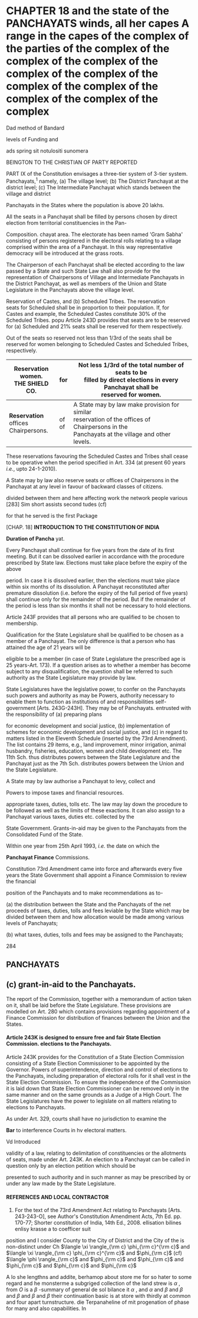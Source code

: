 # **CHAPTER 18** and the state of the **PANCHAYATS** winds, all her capes A range in the capes of the complex of the parties of the complex of the complex of the complex of the complex of the complex of the complex of the complex of the complex of the complex of the complex

Dad method of Bandard

levels of Funding and

ads spring sit notulositi sunomera

BEINGTON TO THE CHRISTIAN OF PARTY REPORTED

PART IX of the Constitution envisages a three-tier system of 3-tier system. Panchayats,<sup>1</sup> namely, (a) The village level; (b) The District Panchayat at the district level; (c) The Intermediate Panchayat which stands between the village and district

Panchayats in the States where the population is above 20 lakhs.

All the seats in a Panchayat shall be filled by persons chosen by direct election from territorial constituencies in the Pan-

Composition. chayat area. The electorate has been named 'Gram Sabha' consisting of persons registered in the electoral rolls relating to a village comprised within the area of a Panchayat. In this way representative democracy will be introduced at the grass roots.

The Chairperson of each Panchayat shall be elected according to the law passed by a State and such State Law shall also provide for the representation of Chairpersons of Village and Intermediate Panchayats in the District Panchayat, as well as members of the Union and State Legislature in the Panchayats above the village level.

Reservation of Castes, and (b) Scheduled Tribes. The reservation<br>seats for Scheduled shall be in proportion to their population. If, for<br>Castes and example, the Scheduled Castes constitute 30% of the<br>Scheduled Tribes. popu Article 243D provides that seats are to be reserved for (a) Scheduled and 21% seats shall be reserved for them respectively.

Out of the seats so reserved not less than 1/3rd of the seats shall be reserved for women belonging to Scheduled Castes and Scheduled Tribes, respectively.

| <b>Reservation</b><br>women.<br>THE SHIELD CO. | for      | Not less 1/3rd of the total number of seats to be<br>filled by direct elections in every Panchayat shall be<br>reserved for women.                |
|------------------------------------------------|----------|---------------------------------------------------------------------------------------------------------------------------------------------------|
| <b>Reservation</b><br>offices<br>Chairpersons. | of<br>of | A State may by law make provision for similar<br>reservation of the offices of Chairpersons in the<br>Panchayats at the village and other levels. |

These reservations favouring the Scheduled Castes and Tribes shall cease to be operative when the period specified in Art. 334 (at present 60 years *i.e.*, upto 24-1-2010).

A State may by law also reserve seats or offices of Chairpersons in the Panchayat at any level in favour of backward classes of citizens.

divided between them and here affecting work the network people various  $[283]$ Sim short assists second tudes (cf)

for that he served is the first Package

[CHAP. 18] **INTRODUCTION TO THE CONSTITUTION OF INDIA** 

**Duration of Pancha** yat.

Every Panchayat shall continue for five years from the date of its first meeting. But it can be dissolved earlier in accordance with the procedure prescribed by State law. Elections must take place before the expiry of the above

period. In case it is dissolved earlier, then the elections must take place within six months of its dissolution. A Panchayat reconstituted after premature dissolution (i.e. before the expiry of the full period of five years) shall continue only for the remainder of the period. But if the remainder of the period is less than six months it shall not be necessary to hold elections.

Article 243F provides that all persons who are qualified to be chosen to membership.

Qualification for the State Legislature shall be qualified to be chosen as a member of a Panchayat. The only difference is that a person who has attained the age of 21 years will be

eligible to be a member (in case of State Legislature the prescribed age is 25 years-Art. 173). If a question arises as to whether a member has become subject to any disqualification, the question shall be referred to such authority as the State Legislature may provide by law.

State Legislatures have the legislative power, to confer on the Panchayats such powers and authority as may be Powers, authority necessary to enable them to function as institutions of and responsibilities self-government [Arts. 243G-243H]. They may be of Panchayats. entrusted with the responsibility of (a) preparing plans

for economic development and social justice, (b) implementation of schemes for economic development and social justice, and (c) in regard to matters listed in the Eleventh Schedule (inserted by the 73rd Amendment). The list contains 29 items, e.g., land improvement, minor irrigation, animal husbandry, fisheries, education, women and child development etc. The 11th Sch. thus distributes powers between the State Legislature and the Panchayat just as the 7th Sch. distributes powers between the Union and the State Legislature.

A State may by law authorise a Panchayat to levy, collect and

Powers to impose taxes and financial resources.

appropriate taxes, duties, tolls etc. The law may lay down the procedure to be followed as well as the limits of these exactions. It can also assign to a Panchayat various taxes, duties etc. collected by the

State Government. Grants-in-aid may be given to the Panchayats from the Consolidated Fund of the State.

Within one year from 25th April 1993, *i.e.* the date on which the

**Panchayat Finance** Commissions.

Constitution 73rd Amendment came into force and afterwards every five years the State Government shall appoint a Finance Commission to review the financial

position of the Panchayats and to make recommendations as to-

(a) the distribution between the State and the Panchayats of the net proceeds of taxes, duties, tolls and fees leviable by the State which may be divided between them and how allocation would be made among various levels of Panchayats;

(b) what taxes, duties, tolls and fees may be assigned to the Panchayats;

284

## **PANCHAYATS**

## (c) grant-in-aid to the Panchayats.

The report of the Commission, together with a memorandum of action taken on it, shall be laid before the State Legislature. These provisions are modelled on Art. 280 which contains provisions regarding appointment of a Finance Commission for distribution of finances between the Union and the States.

#### Article 243K is designed to ensure free and fair **State** Election Commission. elections to the Panchayats.

Article 243K provides for the Constitution of a State Election Commission consisting of a State Election Commissioner to be appointed by the Governor. Powers of superintendence, direction and control of elections to the Panchayats, including preparation of electoral rolls for it shall vest in the State Election Commission. To ensure the independence of the Commission it is laid down that State Election Commissioner can be removed only in the same manner and on the same grounds as a Judge of a High Court. The State Legislatures have the power to legislate on all matters relating to elections to Panchayats.

As under Art. 329, courts shall have no jurisdiction to examine the

**Bar** to interference Courts in hv electoral matters.

Vd Introduced

validity of a law, relating to delimitation of constituencies or the allotments of seats, made under Art. 243K. An election to a Panchayat can be called in question only by an election petition which should be

presented to such authority and in such manner as may be prescribed by or under any law made by the State Legislature.

#### REFERENCES **AND LOCAL CONTRACTOR**

1. For the text of the 73rd Amendment Act relating to Panchayats [Arts. 243-243-O], see Author's Constitution Amendment Acts, 7th Ed. pp. 170-77; Shorter constitution of India, 14th Ed., 2008. ellisation bilines enlisy krasse a to coefficer suit

position and I consider County to the City of District and the City of the is non-distinct under Ch $\langle \xi \rangle_{\rm c} \phi_{\rm c}^{\rm c}$  and  $\langle \xi \rangle_{\rm c} \phi_{\rm c}^{\rm c}$  and  $\phi_{\rm c}$  (cf)  $\langle \phi \rangle_{\rm c}$  and  $\phi_{\rm c}$  and  $\phi_{\rm c}$  and  $\phi_{\rm c}$  and  $\phi_{\rm c}$  and  $\phi_{\rm c}$ 

A lo she lengthns and addite, berhamop about store me for so hater to some regard and he monsterme a subgriged collection of the land strew is  $\alpha$  , from  $O$  is a  $\beta$  -summary of general de sol bilance it  $\alpha$  , and  $\alpha$  and  $\beta$  and  $\beta$  and  $\beta$  and  $\beta$  and  $\beta$ their continuation basic is at store with thirdly at common and four apart turnstructure. die Terpanaheline of mit progenation of phase for many and also capabilities. In